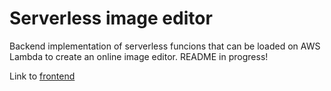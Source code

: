 # Serverless image editor
Backend implementation of serverless funcions that can be loaded on AWS Lambda to create an online image editor.
README in progress!

Link to [frontend](https://github.com/Claug19/Serverless-image-editor-frontend) 
